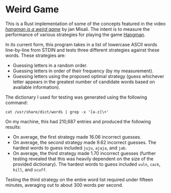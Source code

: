 # Weird Game

This is a Rust implementation of some of the concepts featured in the video [*hangman is a weird game*](https://www.youtube.com/watch?v=le5uGqHKll8) by jan Misali. The intent is to measure the performance of various strategies for playing the game [Hangman](https://en.wikipedia.org/wiki/Hangman_%28game%29).

In its current form, this program takes in a list of lowercase ASCII words line-by-line from STDIN and tests three different strategies against these words. These strategies are:

- Guessing letters in a random order.
- Guessing letters in order of their frequency (by my measurement).
- Guessing letters using the proposed optimal strategy (guess whichever letter appears in the greatest number of candidate words based on available information).

The dictionary I used for testing was generated using the following command:

    cat /usr/share/dict/words | grep -x '[a-z]\+'

On my machine, this had 210,687 entries and produced the following results:

- On average, the first strategy made 16.06 incorrect guesses.
- On average, the second strategy made 9.62 incorrect guesses. The hardest words to guess included `juju`, `ajaja`, and `jab`.
- On average, the third strategy made 1.70 incorrect guesses (further testing revealed that this was heavily dependent on the size of the provided dictionary). The hardest words to guess included `vuln`, `cack`, `hill`, and `scuff`.

Testing the third strategy on the entire word list required under fifteen minutes, averaging out to about 300 words per second.
